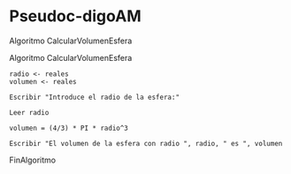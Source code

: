 # Pseudoc-digoAM
Algoritmo CalcularVolumenEsfera

Algoritmo CalcularVolumenEsfera
	
	radio <- reales
	volumen <- reales
	
	Escribir "Introduce el radio de la esfera:"
	
	Leer radio
	
	volumen = (4/3) * PI * radio^3
	
	Escribir "El volumen de la esfera con radio ", radio, " es ", volumen
	

	
FinAlgoritmo
